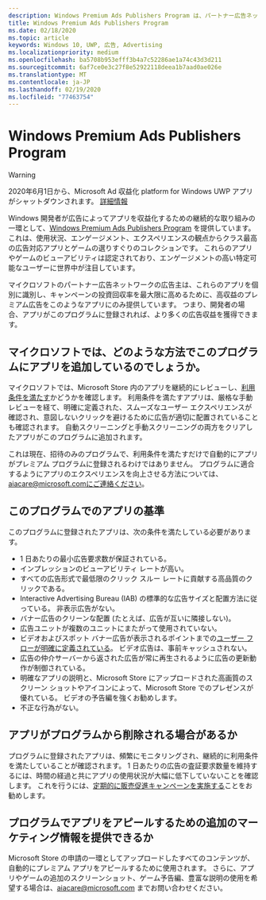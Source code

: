 ```yaml
---
description: Windows Premium Ads Publishers Program は、パートナー広告ネットワークで高収益のプレミアム広告のターゲットにすることができる、選りすぐりの広告対応アプリのコレクションで構成されます。 このプログラムに含まれるアプリは、使用状況、エンゲージメント、エクスペリエンスの観点からクラス最高です。
title: Windows Premium Ads Publishers Program
ms.date: 02/18/2020
ms.topic: article
keywords: Windows 10, UWP, 広告, Advertising
ms.localizationpriority: medium
ms.openlocfilehash: ba5708b953efff3b4a7c52286ae1a74c43d3d211
ms.sourcegitcommit: 6af7ce0e3c27f8e52922118deea1b7aad0ae026e
ms.translationtype: MT
ms.contentlocale: ja-JP
ms.lasthandoff: 02/19/2020
ms.locfileid: "77463754"
---
```

# <a name="windows-premium-ads-publishers-program"></a>Windows Premium Ads Publishers Program

>[!WARNING]
> 2020年6月1日から、Microsoft Ad 収益化 platform for Windows UWP アプリがシャットダウンされます。 [詳細情報](https://aka.ms/ad-monetization-shutdown)

Windows 開発者が広告によってアプリを収益化するための継続的な取り組みの一環として、[Windows Premium Ads Publishers Program](https://www.windowspremiumapps.com) を提供しています。 これは、使用状況、エンゲージメント、エクスペリエンスの観点からクラス最高の広告対応アプリとゲームの選りすぐりのコレクションです。 これらのアプリやゲームのビューアビリティは認定されており、エンゲージメントの高い特定可能なユーザーに世界中が注目しています。

マイクロソフトのパートナー広告ネットワークの広告主は、これらのアプリを個別に識別し、キャンペーンの投資回収率を最大限に高めるために、高収益のプレミアム広告をこのようなアプリにのみ提供しています。 つまり、開発者の場合、アプリがこのプログラムに登録されれば、より多くの広告収益を獲得できます。

## <a name="how-does-microsoft-add-apps-to-this-program"></a>マイクロソフトでは、どのような方法でこのプログラムにアプリを追加しているのでしょうか。 

マイクロソフトでは、Microsoft Store 内のアプリを継続的にレビューし、[利用条件を満たす](#what-are-the-criteria-for-apps-in-the-program)かどうかを確認します。 利用条件を満たすアプリは、厳格な手動レビューを経て、明確に定義された、スムーズなユーザー エクスペリエンスが確認され、意図しないクリックを避けるために広告が適切に配置されていることも確認されます。 自動スクリーニングと手動スクリーニングの両方をクリアしたアプリがこのプログラムに追加されます。

これは現在、招待のみのプログラムで、利用条件を満たすだけで自動的にアプリがプレミアム プログラムに登録されるわけではありません。 プログラムに適合するようにアプリのエクスペリエンスを向上させる方法については、aiacare@microsoft.comにご連絡ください。

## <a name="what-are-the-criteria-for-apps-in-the-program"></a>このプログラムでのアプリの基準

このプログラムに登録されたアプリは、次の条件を満たしている必要があります。

* 1 日あたりの最小広告要求数が保証されている。 
* インプレッションのビューアビリティ レートが高い。 
* すべての広告形式で最低限のクリック スルー レートに貢献する高品質のクリックである。 
* Interactive Advertising Bureau (IAB) の標準的な広告サイズと配置方法に従っている。 非表示広告がない。
* バナー広告のクリーンな配置 (たとえば、広告が互いに隣接しない)。
* 広告ユニットが複数のユニットにまたがって使用されていない。
* ビデオおよびスポット バナー広告が表示されるポイントまでの[ユーザー フローが明確に定義されている](https://blogs.windows.com/buildingapps/2017/08/31/best-practices-using-video-ads-windows-apps/)。 ビデオ広告は、事前キャッシュされない。 
* 広告の仲介サーバーから返された広告が常に再生されるように広告の更新動作が制御されている。
* 明確なアプリの説明と、Microsoft Store にアップロードされた高画質のスクリーン ショットやアイコンによって、Microsoft Store でのプレゼンスが優れている。 ビデオの予告編を強くお勧めします。
* 不正な行為がない。

## <a name="can-apps-get-removed-from-the-program"></a>アプリがプログラムから削除される場合があるか

プログラムに登録されたアプリは、頻繁にモニタリングされ、継続的に利用条件を満たしていることが確認されます。 1 日あたりの広告の査証要求数量を維持するには、時間の経過と共にアプリの使用状況が大幅に低下していないことを確認します。 これを行うには、[定期的に販売促進キャンペーンを実施する](https://developer.microsoft.com/store/promote-your-apps)ことをお勧めします。

## <a name="can-i-provide-additional-marketing-material-to-showcase-my-app-in-the-program"></a>プログラムでアプリをアピールするための追加のマーケティング情報を提供できるか 

Microsoft Store の申請の一環としてアップロードしたすべてのコンテンツが、自動的にプレミアム アプリをアピールするために使用されます。 さらに、アプリやゲームの追加のスクリーンショット、ゲーム予告編、豊富な説明の使用を希望する場合は、aiacare@microsoft.com までお問い合わせください。
